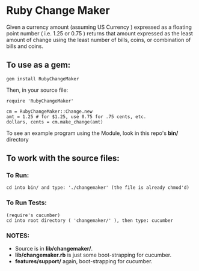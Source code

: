 # Ruby Change Maker
Given a currency amount (assuming US Currency ) expressed as a floating point number ( i.e. 1.25 or 0.75 ) returns that amount expressed as the least amount of change using the least number of bills, coins, or combination of bills and coins.

## To use as a gem:

```
gem install RubyChangeMaker
```

Then, in your source file:

```
require 'RubyChangeMaker'

cm = RubyChangeMaker::Change.new
amt = 1.25 # for $1.25, use 0.75 for .75 cents, etc.
dollars, cents = cm.make_change(amt)
```

To see an example program using the Module, look in this repo's **bin/** directory


## To work with the source files:

### To Run:
```      
cd into bin/ and type: './changemaker' (the file is already chmod'd)
```

### To Run Tests:
```
(require's cucumber)
cd into root directory ( 'changemaker/' ), then type: cucumber
```    

### NOTES:

* Source is in **lib/changemaker/**.
* **lib/changemaker.rb** is just some boot-strapping for cucumber.
* **features/support/** again, boot-strapping for cucumber.
